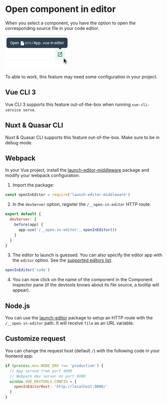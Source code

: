 # Open component in editor

When you select a component, you have the option to open the corresponding source file in your code editor.

![Open in editor screenshot](../assets/open-in-editor.png)

To able to work, this feature may need some configuration in your project.

## Vue CLI 3

Vue CLI 3 supports this feature out-of-the-box when running `vue-cli-service serve`.

## Nuxt & Quasar CLI

Nuxt & Quasar CLI supports this feature out-of-the-box. Make sure to be in debug mode.

## Webpack

In your Vue project, install the [launch-editor-middleware](https://github.com/yyx990803/launch-editor#middleware) package and modify your webpack configuration:

1. Import the package:

```js
const openInEditor = require('launch-editor-middleware')
```

2. In the `devServer` option, register the `/__open-in-editor` HTTP route:

```js
export default {
  devServer: {
    before(app) {
      app.use('/__open-in-editor', openInEditor())
    }
  }
}
```

3. The editor to launch is guessed. You can also specify the editor app with the `editor` option. See the [supported editors list](https://github.com/yyx990803/launch-editor#supported-editors).

```js
openInEditor('code')
```

4. You can now click on the name of the component in the Component inspector pane (if the devtools knows about its file source, a tooltip will appear).

## Node.js

You can use the [launch-editor](https://github.com/yyx990803/launch-editor#usage) package to setup an HTTP route with the `/__open-in-editor` path. It will receive `file` as an URL variable.

## Customize request

You can change the request host (default `/`) with the following code in your frontend app:

```js
if (process.env.NODE_ENV !== 'production') {
  // App served from port 4000
  // Webpack dev server on port 9000
  window.VUE_DEVTOOLS_CONFIG = {
    openInEditorHost: 'http://localhost:9000/'
  }
}
```
